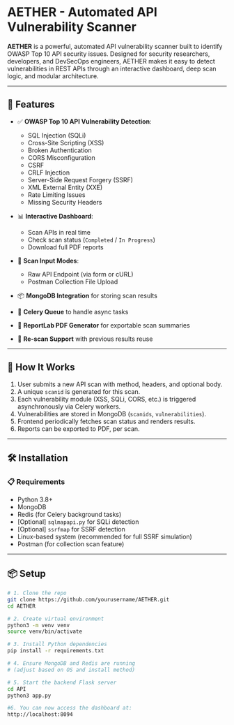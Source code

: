 # AETHER - Automated API Vulnerability Scanner

**AETHER** is a powerful, automated API vulnerability scanner built to identify OWASP Top 10 API security issues. Designed for security researchers, developers, and DevSecOps engineers, AETHER makes it easy to detect vulnerabilities in REST APIs through an interactive dashboard, deep scan logic, and modular architecture.

---

## 🚀 Features

- ✅ **OWASP Top 10 API Vulnerability Detection**:
  - SQL Injection (SQLi)
  - Cross-Site Scripting (XSS)
  - Broken Authentication
  - CORS Misconfiguration
  - CSRF
  - CRLF Injection
  - Server-Side Request Forgery (SSRF)
  - XML External Entity (XXE)
  - Rate Limiting Issues
  - Missing Security Headers

- 📊 **Interactive Dashboard**:
  - Scan APIs in real time
  - Check scan status (`Completed` / `In Progress`)
  - Download full PDF reports

- 📁 **Scan Input Modes**:
  - Raw API Endpoint (via form or cURL)
  - Postman Collection File Upload

- 📦 **MongoDB Integration** for storing scan results
- 🧰 **Celery Queue** to handle async tasks
- 🧾 **ReportLab PDF Generator** for exportable scan summaries
- 🔁 **Re-scan Support** with previous results reuse

---

## 🧪 How It Works

1. User submits a new API scan with method, headers, and optional body.
2. A unique `scanid` is generated for this scan.
3. Each vulnerability module (XSS, SQLi, CORS, etc.) is triggered asynchronously via Celery workers.
4. Vulnerabilities are stored in MongoDB (`scanids`, `vulnerabilities`).
5. Frontend periodically fetches scan status and renders results.
6. Reports can be exported to PDF, per scan.

---

## 🛠️ Installation

### 📋 Requirements

- Python 3.8+
- MongoDB
- Redis (for Celery background tasks)
- [Optional] `sqlmapapi.py` for SQLi detection
- [Optional] `ssrfmap` for SSRF detection
- Linux-based system (recommended for full SSRF simulation)
- Postman (for collection scan feature)

---

## 📦 Setup

```bash
# 1. Clone the repo
git clone https://github.com/yourusername/AETHER.git
cd AETHER

# 2. Create virtual environment
python3 -m venv venv
source venv/bin/activate

# 3. Install Python dependencies
pip install -r requirements.txt

# 4. Ensure MongoDB and Redis are running
# (adjust based on OS and install method)

# 5. Start the backend Flask server
cd API
python3 app.py

#6. You can now access the dashboard at:
http://localhost:8094
